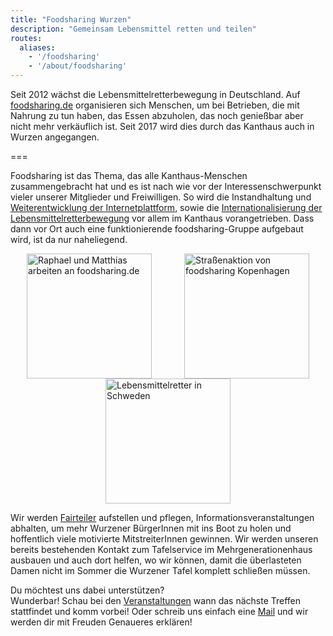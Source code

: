 ```yaml
---
title: "Foodsharing Wurzen"
description: "Gemeinsam Lebensmittel retten und teilen"
routes:
  aliases:
    - '/foodsharing'
    - '/about/foodsharing'
---
```


Seit 2012 wächst die Lebensmittelretterbewegung in Deutschland. Auf [foodsharing.de](https://foodsharing.de) organisieren sich Menschen, um bei Betrieben, die mit Nahrung zu tun haben, das Essen abzuholen, das noch genießbar aber nicht mehr verkäuflich ist. Seit 2017 wird dies durch das Kanthaus auch in Wurzen angegangen.

===

Foodsharing ist das Thema, das alle Kanthaus-Menschen zusammengebracht hat und es ist nach wie vor der Interessenschwerpunkt vieler unserer Mitglieder und Freiwilligen. So wird die Instandhaltung und [Weiterentwicklung der Internetplattform](https://devblog.foodsharing.de/index.de.html), sowie die [Internationalisierung der Lebensmittelretterbewegung](https://foodsaving.world/) vor allem im Kanthaus vorangetrieben. Dass dann vor Ort auch eine funktionierende foodsharing-Gruppe aufgebaut wird, ist da nur naheliegend.

<div style="display: flex; flex-wrap: wrap; justify-content: space-around;">
<img src="/pics/RaMaWork.jpg" alt="Raphael und Matthias arbeiten an foodsharing.de" width="200" />
<img src="/pics/fsCopSquare.jpg" alt="Straßenaktion von foodsharing Kopenhagen" width="200" />
<img src="/pics/solikylCart.jpg" alt="Lebensmittelretter in Schweden" width="200" />
</div>

Wir werden [Fairteiler](https://wiki.foodsharing.de/Fair-Teiler) aufstellen und pflegen, Informationsveranstaltungen abhalten, um mehr Wurzener BürgerInnen mit ins Boot zu holen und hoffentlich viele motivierte MitstreiterInnen gewinnen. Wir werden unseren bereits bestehenden Kontakt zum Tafelservice im Mehrgenerationenhaus ausbauen und auch dort helfen, wo wir können, damit die überlasteten Damen nicht im Sommer die Wurzener Tafel komplett schließen müssen.

Du möchtest uns dabei unterstützen?  
Wunderbar! Schau bei den [Veranstaltungen](/events) wann das nächste Treffen stattfindet und komm vorbei! Oder schreib uns einfach eine [Mail](mailto:hello@kanthaus.online) und wir werden dir mit Freuden Genaueres erklären!
